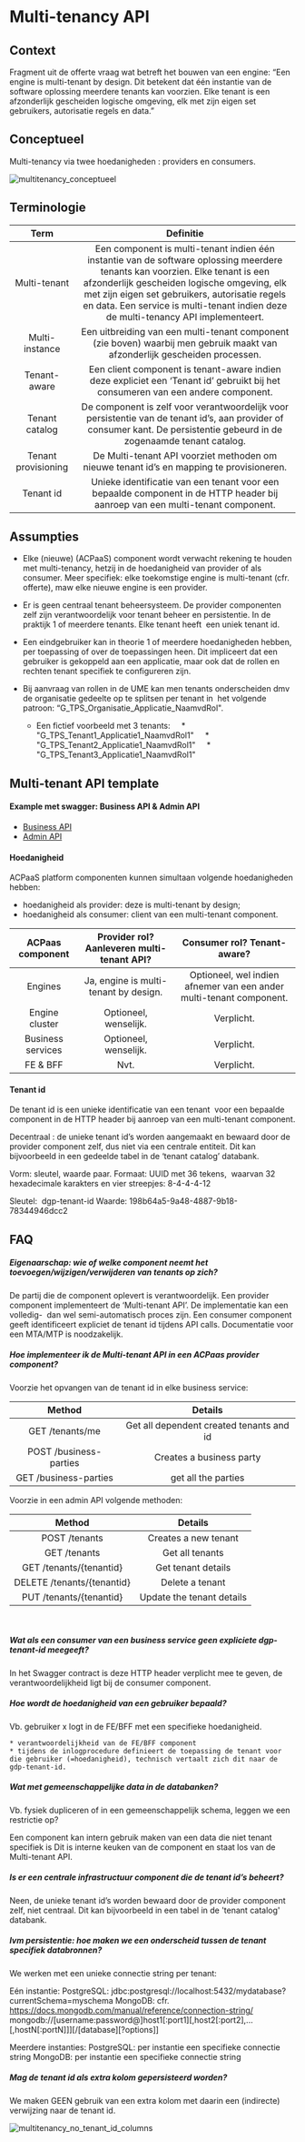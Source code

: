 # Multi-tenancy API


## Context

Fragment uit de offerte vraag wat betreft het bouwen van een engine:
“Een engine is multi-tenant by design. Dit betekent dat één instantie van de software oplossing meerdere tenants kan voorzien. Elke tenant is een afzonderlijk gescheiden logische omgeving, elk met zijn eigen set gebruikers, autorisatie regels en data.”


## Conceptueel

Multi-tenancy via twee hoedanigheden : providers en consumers.

![multitenancy_conceptueel](/img/multitenancy_conceptueel_20180313.jpg)

## Terminologie

| Term | Definitie |
| :---: | :---: |
| Multi-tenant | Een component is multi-tenant indien één instantie van de software oplossing meerdere tenants kan voorzien. Elke tenant is een afzonderlijk gescheiden logische omgeving, elk met zijn eigen set gebruikers, autorisatie regels en data. Een service is multi-tenant indien deze de multi-tenancy API implementeert. |
| Multi-instance| Een uitbreiding van een multi-tenant component (zie boven) waarbij men gebruik maakt van afzonderlijk gescheiden processen. |
| Tenant-aware | Een client component is tenant-aware indien deze expliciet een ‘Tenant id’ gebruikt bij het consumeren van een andere component. |
| Tenant catalog | De component is zelf voor verantwoordelijk voor persistentie van de tenant id’s, aan provider of consumer kant. De persistentie gebeurd in de zogenaamde tenant catalog. |
| Tenant provisioning | De Multi-tenant API voorziet methoden om nieuwe tenant id’s en mapping te provisioneren. | 
| Tenant id | Unieke identificatie van een tenant  voor een bepaalde component in de HTTP header bij aanroep van een multi-tenant component.


## Assumpties

* Elke (nieuwe) (ACPaaS) component wordt verwacht rekening te houden met multi-tenancy, hetzij in de hoedanigheid van provider of als consumer. 
Meer specifiek: elke toekomstige engine is multi-tenant (cfr. offerte), maw elke nieuwe engine is een provider.

* Er is geen centraal tenant beheersysteem.
De provider componenten zelf zijn verantwoordelijk voor tenant beheer en persistentie. In de praktijk 1 of meerdere tenants. Elke tenant heeft  een uniek tenant id. 

* Een eindgebruiker kan in theorie 1 of meerdere hoedanigheden hebben, per toepassing of over de toepassingen heen. Dit impliceert dat een gebruiker is gekoppeld aan een applicatie, maar ook dat de rollen en rechten tenant specifiek te configureren zijn.

* Bij aanvraag van rollen in de UME kan men tenants onderscheiden dmv de organisatie gedeelte op te splitsen per tenant in  het volgende patroon: “G_TPS_Organisatie_Applicatie_NaamvdRol".

  * Een fictief voorbeeld met 3 tenants:
    * "G_TPS_Tenant1_Applicatie1_NaamvdRol1"
    * "G_TPS_Tenant2_Applicatie1_NaamvdRol1"
    * "G_TPS_Tenant3_Applicatie1_NaamvdRol1"

## Multi-tenant API template

#### Example met swagger: Business API & Admin API

* [Business API](https://editor.swagger.io/?url=https://raw.githubusercontent.com/digipolisantwerpdocumentation/api-design-and-patterns/multitenancy/swaggers/multitenancy/business.json) 
* [Admin API](https://editor.swagger.io/?url=https://raw.githubusercontent.com/digipolisantwerpdocumentation/api-design-and-patterns/multitenancy/swaggers/multitenancy/admin.json) 


#### Hoedanigheid

ACPaaS platform componenten kunnen simultaan volgende hoedanigheden hebben: 
* hoedanigheid als provider: deze is multi-tenant by design; 
* hoedanigheid als consumer: client van een multi-tenant component.


| ACPaas component | Provider rol? Aanleveren multi-tenant API? | Consumer rol? Tenant-aware? |
| :---: | :---: | :---: |
| Engines | Ja, engine is multi-tenant by design. | Optioneel, wel indien afnemer van een ander multi-tenant component. |
| Engine cluster | Optioneel, wenselijk. | Verplicht. |
| Business services  | Optioneel, wenselijk. | Verplicht. |
| FE & BFF | Nvt. | Verplicht. |


#### Tenant id

De tenant id is een unieke identificatie van een tenant  voor een bepaalde component in de HTTP header bij aanroep van een multi-tenant component.

Decentraal : de unieke tenant id’s worden aangemaakt en bewaard door de provider component zelf, dus niet via een centrale entiteit. Dit kan bijvoorbeeld in een gedeelde tabel in de ‘tenant catalog’ databank.

Vorm: sleutel, waarde paar.
Formaat: UUID met 36 tekens,  waarvan 32 hexadecimale karakters en vier streepjes: 8-4-4-4-12

Sleutel:  dgp-tenant-id
Waarde: 198b64a5-9a48-4887-9b18-78344946dcc2


## FAQ

#####  Eigenaarschap: wie of welke component neemt het toevoegen/wijzigen/verwijderen van tenants op zich?

De partij die de component oplevert is verantwoordelijk.
Een provider component implementeert de ‘Multi-tenant API’. De implementatie kan een volledig-  dan wel semi-automatisch proces zijn.
Een consumer component geeft identificeert expliciet de tenant id tijdens API calls. 
Documentatie voor een MTA/MTP is noodzakelijk.

#####  Hoe implementeer ik de Multi-tenant API in een ACPaas provider component?

Voorzie het opvangen van de tenant id in elke business service: 

| Method | Details |
| :---: | :---: |
| GET /tenants/me | Get all dependent created tenants and id |
| POST /business-parties | Creates a business party |
| GET /business-parties | get all the parties |

	
Voorzie in een admin API volgende methoden:

| Method | Details |
| :---: | :---: |
| POST /tenants | Creates a new tenant |
| GET /tenants | Get all tenants |
| GET /tenants/{tenantid} | Get tenant details |
| DELETE /tenants/{tenantid} | Delete a tenant |
| PUT /tenants/{tenantid} | Update the tenant details |
    

##### Wat als een consumer van een business service geen expliciete dgp-tenant-id meegeeft?

In het Swagger contract is deze HTTP header verplicht mee te geven, de verantwoordelijkheid ligt bij de consumer component.

##### Hoe wordt de hoedanigheid van een gebruiker bepaald? 
Vb. gebruiker x logt in de FE/BFF met een specifieke hoedanigheid.

	* verantwoordelijkheid van de FE/BFF component
	* tijdens de inlogprocedure definieert de toepassing de tenant voor die gebruiker (=hoedanigheid), technisch vertaalt zich dit naar de gdp-tenant-id.

##### Wat met gemeenschappelijke data in de databanken?
Vb. fysiek dupliceren of in een gemeenschappelijk schema, leggen we een restrictie op?

Een component kan intern gebruik maken van een data die niet tenant specifiek is
Dit is interne keuken van de component en staat los van de Multi-tenant API.

##### Is er een centrale infrastructuur component die de tenant id’s beheert?


Neen, de unieke tenant id’s worden bewaard door de provider component zelf, niet centraal. Dit kan bijvoorbeeld in een tabel in de 'tenant catalog' databank.

##### Ivm persistentie: hoe maken we een onderscheid tussen de tenant specifiek databronnen?

We werken met een unieke connectie string per tenant:

Eén instantie:
PostgreSQL: jdbc:postgresql://localhost:5432/mydatabase?currentSchema=myschema
MongoDB: cfr. https://docs.mongodb.com/manual/reference/connection-string/
mongodb://[username:password@]host1[:port1][,host2[:port2],...[,hostN[:portN]]][/[database][?options]]

Meerdere instanties:
PostgreSQL: per instantie een specifieke connectie string
MongoDB: per instantie een specifieke connectie string

##### Mag de tenant id als extra kolom gepersisteerd worden?

We maken GEEN gebruik van een extra kolom met daarin een (indirecte) verwijzing naar de tenant id.

![multitenancy_no_tenant_id_columns](/img/multitenancy_no_tenant_id_comlumns_20180313.jpg)
